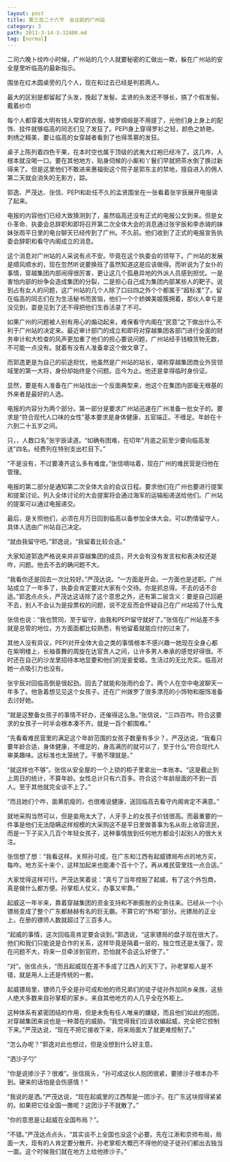 ```yaml
---
layout: post
title: 第三百二十六节　会议前的广州站
category: 3
path: 2011-3-14-3-32400.md
tag: [normal]
---
```


二司六晚卜纹咋小时候，广州站的几个人就要秘密的汇做出一欺，躲在广州站的安全屋里听临高的最新指示。

围坐在红木圆桌旁的几个人，现在和过去已经是判若两人。

最大的区别是都留起了头发，挽起了发髻。孟贤的头发还不够长，搞了个假发髻。戴着纱巾

每个人都穿着大明有钱人常穿的衣服，绫罗绸缎是不用提了，光他们身上身上的配饰、挂件就够临高的同志们见了发狂了。PEPI身上穿得罗衫之轻，颜色之娇艳，刺绣之精美，要让临高的女穿越者看到了也得羡慕的发狂。

桌子上陈列着四色干果，在本时空也属于顶级的武夷大红袍已经冷了。这几咋，人根本就没喝一口。要在其他地方，贴身伺候的小厮和丫鬟们早就把茶水倒了换过新得来了。但是这里他们不敢进来惠福街这个院子是郭东主的禁地，擅自进入的佣人第二天就会消失的无影方，踪。

郭逸、严茂达、张信、PEPI和赴任不久的孟贤围坐在一张看着张宇辰展开电报读了起来。

电报的内容他们已经大致猜测到了，虽然临高还没有正式的电报公文到来。但是女仆革命、执委会总辞职和即将召开第二次全体大会的消息通过张宇辰和李赤骑的妹妹张雨平日里的电台聊天已经传到了广州。不久前。他们收到了正式的电报宣告执委会辞职和看守内阁成立的消息。

这个消息对广州站的人采说有点不安。毕竟在这个执委会的领导下。广州站的发展是顺风顺水的，现在忽然听说要换班了虽然知道这是应该做得。而听说为了女仆的事情，穿越集团内部闹得很厉害，更让这几个孤悬异地的外派人员感到担忧。一是害怕内部的纷争会造成集团的分裂，二是担心自己成为集团内部某些人的靶子。说到占有女人的问题，这广州站的几个人除了口曰四之外个个都属于“超标准”了。留在临高的同志们在为生活秘书而苦恼，他们一个个娇婢美姬簇拥着，那伙人幸亏是没见到，耍是见到了还不得把他们生吞活录了不可。

如果广州的问题被人别有用心的煽动起来，难保看守内阁在“民意”之下做出什么不利于广州站的决定来。最近审计部门的成立和即将对穿越集团各部门进行全面的财务审计和大检查的风声更加重了他们的担心要说问题，广州站经手钱粮货物无数，不可能一点没有。就着有没有人准备拿这个做文章了。

而郭逸更是为自己的前途担忧，他虽然是广州站的站长，堪称穿越集团商业外贸领域里的第一大将，身份却始终是个问题。迄今为止。他还是拿得临时身份证。

显然，要是有人准备在广州站找出一个反面典型来，他这个在集团内部毫无根基的外来者是最好的人选。

电报的内容分为两个部分。第一部分是要求广州站迅速在广州准备一批女子的。要求是“符合现代人口味的女性”基本要求是身体健康，五官端正。不缠足。年龄在十六到二十五岁之间。

只，，人数口名”张宇辰读道。“如确有困难，在叨年"月底之前至少要向临高发送"四名。经费列在特别支出栏目下。”

“不是没有，不过要凑齐这么多有难度。”张信嘀咕着，现在广州的难民营是归他在管理。

电报的第二部分是通知第二次全体大会的会议日程。要求他们在广州也要进行提案和提案讨论。列入全体讨论的大会提案将会通过海军的运输船递送给他们。广州站的提案可以通过电报递交。

最后，是关照他们，必须在月万日回到临高以备参加全体大会。可以酌情留守人，具体人选由广州站自己决定。

“就由我留守吧。”郭逸说，“我留着比较合适。”

大家知道郭逸严格说来并非穿越集团的成员，开大会有没有发言权和表决权还是咋，问题。他去不去的确问题不大。

“我看你还是回去一次比较好。”严茂达说。“一方面是开会。一方面也是述职。广州站成立了一年多了，执委会肯定要对大家有个交待。你是抓总得。不去的话不合适。”郭逸点点头，严茂达这话除了这个意思之外，还有第二层含义：要是自己回避不去，别人不会认为是投票权的问题，说不定反而会怀疑自己在广州站捣了什么鬼

张信也说：“我也赞同，至于留守，由我和PEPI留守就好了。”张信在广州站差不多就是总管的地位，方方面面都比较熟悉，有他留着就能应付的过来了。

其他人没有异议，PEPI对开全体大会之类的事情根本不感兴趣一她现在全身心都在紫明楼上，长袖善舞的周旋在达官贵人之间，让许多男人奉承的感觉好得很。不时还在自己的沙龙里招待本地显要和他们的宠妾爱姬。生活过的无比充实。临高对她一点吸引力也没有。

张宇辰对回临高倒是很起劲。回去了就能和张雨约会了。两个人在空中电波聊天一年多了。他急着想见见这个女孩子。还在广州拨罗了很多漂亮的小饰物和服饰准备去讨好她。

“就是这整备女孩子的事情不好办，还催得这么急。”张信说，“三四百咋。符合这要求的女孩子一时半会根本凑不齐。就是一百个都围难。”

“先看看难民营里的满足这个年龄范围的女孩子数量有多少？。严茂达说，“我看只要年龄合适，身体健康，不缠足的，身高满历的就可以了，至于什么“符合现代人审美趣味。这标准也太笼统了。干脆不理就是。”

“就这样也不够”。张信从安全屋的一个上锁的柜子里拿出一本账本。“这是截止到上周日的统计，不算年龄。女性总计只有六百多。符合这个年龄层面的不到一百人。至于其他就完全谈不上了。”

“而且她们个咋，面黄肌瘦的，也很难说健康，送回临高去看守内阁肯定不满意。”

就地采购当然可以，但是妾用太大了，人牙手上的女孩子价钱很高。而最重要的一件事是他们无法隐瞒这样规模的大采购这不是平日里做善事为名从街上收容流民，而是一下子买入几百个年轻女孩子，这种事情放到任何地方都会引起别人的很大关注。

张信想了想：“我看这样。关照孙可成，在广东和江西有起威镖局布点的地方买，每咋。地方买十来个，这样加起来也能凑个百十个了。再从难民营里找一点合适。”

大家觉得这样可行。严茂达笑着说：“真亏了当年控股了起威，有了这个外包商，真是做什么都方便。孙掌柜人仗义，办事又牢靠。”

起威这一年半来，靠着穿越集团的资金支持和不断膨胀的业务往来。已经从一个小镖局变成了整个广东都赫赫有名的巨无霸。不算它的“外柜”部分。光镖局的正业上，在册的镖师人数就超过了三百多人。

“起威的事情，这次回临高肯定要会谈到。”郭逸说，“这家镖局的盘子现在很大了。他们和我们只能说是合作的关系，这样毕竟是隔着一层的，独立性还是太强了。现在问题不大，将来一旦牵涉到官府，恐怕就不会这么好使了。”

“对”。张信点头，“而且起威现在差不多成了江西人的天下了。孙老掌柜人是不错，就是用人上还是传统的一套。

起威镖局里，镖师几乎全是孙可成和他的师兄弟们的徒子徒孙外加同乡亲族，这些人绝大多数来自孙掌柜的家乡。来自其他地方的人几乎全在外柜上。

这种体系有紧密团结的作用，但是未免有任人唯亲的嫌疑，而且他们如此的抱团，对穿越集团来说也是一种潜在的威胁。“我觉得我们应该收编起威，完全把它控制下来。”严茂达说，“现在不把它接收下来，将来局面大了就更难控制了。”

“怎么办呢？”郭逸对此也想过，但是没想到什么好主意。

“洒沙子勺”

“你是说掺沙子？很难”。张信摇头，“孙可成这伙人抱团很紧，要掺沙子根本办不到。硬来的话怕是会伤感情！”

“我说的是洒。”严茂达说，“现在起威里的江西帮是一团沙子。在广东这块捏得紧紧的。如果把它往全国一撒呢？这团沙子不就散了。”

“你的意思是让起威在全国布局？”。

“不错。”严茂达点点头，“其实谈不上全国也没这个必要。先在江淅和京师布局，局面一大，现有的人肯定要分散开。孙老掌柜大概巴不得他的徒子徒孙们都出去独当一面。这个时候我们就在地方上给他掺沙子。”